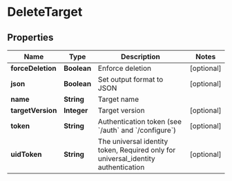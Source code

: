 

# DeleteTarget

## Properties

Name | Type | Description | Notes
------------ | ------------- | ------------- | -------------
**forceDeletion** | **Boolean** | Enforce deletion |  [optional]
**json** | **Boolean** | Set output format to JSON |  [optional]
**name** | **String** | Target name | 
**targetVersion** | **Integer** | Target version |  [optional]
**token** | **String** | Authentication token (see &#x60;/auth&#x60; and &#x60;/configure&#x60;) |  [optional]
**uidToken** | **String** | The universal identity token, Required only for universal_identity authentication |  [optional]




